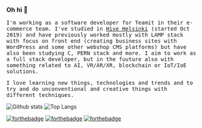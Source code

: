### Oh hi 👋
<samp>
<p>
I'm working as a software developer for Teamit in their e-commerce team. I've studied in <a href='https://www.hive.fi/en/'>Hive Helsinki</a> (started Oct 2019) and have previously worked mostly with LAMP stack with focus on front end (creating business sites with WordPress and some other webshop CMS platforms) but have also been studying C, PERN stack and more. I aim to work as a full stack developer, but in the fuuture also with something related to AI, VR/AR/XR, blockchain or IoT/IoE solutions.
</p><p>
I love learning new things, technologies and trends and to try and do unconventional and creative things with different techniques.
</p>
</samp>

![Github stats](https://github-readme-stats.vercel.app/api?username=rasmusjaa&show_icons=true&theme=radical&hide=stars&include_all_commits=true)
![Top Langs](https://github-readme-stats.vercel.app/api/top-langs/?username=rasmusjaa&layout=compact)

[![forthebadge](https://img.shields.io/badge/facebook-follow%20me-%231877F2.svg?&style=flat&logo=facebook)](https://www.facebook.com/rasmus.jaakonmaki/)
[![forthebadge](https://img.shields.io/badge/instagram-follow%20me-%23E4405F.svg?&style=flat&logo=instagram)](https://www.instagram.com/rasmusjaa/)
[![forthebadge](https://img.shields.io/badge/linkedin-follow%20me-%230077B5.svg?&style=flat&logo=linkedin)](https://www.linkedin.com/in/rasmusjaa/)

